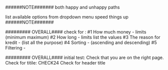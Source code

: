 
######NOTE#######
both happy and unhappy paths

list available options from dropdown menu
speed things up
######NOTE#######

######### OVERALL####
check for  :
#1 How much money - limits (minimum maximum)
#2 How long - limits list the values
#3 The reason for kredit - (list all the purpose)
#4 Sorting - (ascending and descending)
#5 Filtering - 



######### OVERALL####
initial test:
Check that you are on the right page.
Check for titile: CHECK24
Check for header title

